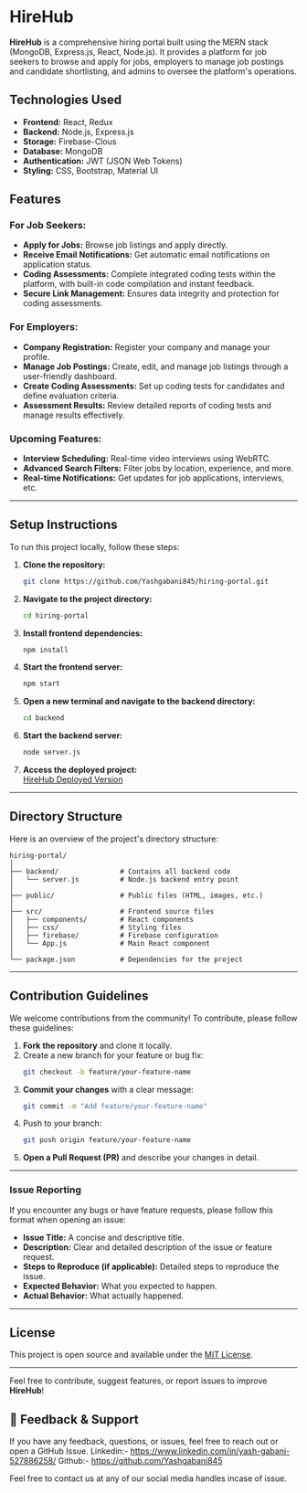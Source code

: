

# HireHub

**HireHub** is a comprehensive hiring portal built using the MERN stack (MongoDB, Express.js, React, Node.js). It provides a platform for job seekers to browse and apply for jobs, employers to manage job postings and candidate shortlisting, and admins to oversee the platform's operations.

## Technologies Used

- **Frontend:** React, Redux
- **Backend:** Node.js, Express.js
- **Storage:** Firebase-Clous
- **Database:** MongoDB
- **Authentication:** JWT (JSON Web Tokens)
- **Styling:** CSS, Bootstrap, Material UI

## Features

### For Job Seekers:
- **Apply for Jobs:** Browse job listings and apply directly.
- **Receive Email Notifications:** Get automatic email notifications on application status.
- **Coding Assessments:** Complete integrated coding tests within the platform, with built-in code compilation and instant feedback.
- **Secure Link Management:** Ensures data integrity and protection for coding assessments.

### For Employers:
- **Company Registration:** Register your company and manage your profile.
- **Manage Job Postings:** Create, edit, and manage job listings through a user-friendly dashboard.
- **Create Coding Assessments:** Set up coding tests for candidates and define evaluation criteria.
- **Assessment Results:** Review detailed reports of coding tests and manage results effectively.

### Upcoming Features:
- **Interview Scheduling:** Real-time video interviews using WebRTC.
- **Advanced Search Filters:** Filter jobs by location, experience, and more.
- **Real-time Notifications:** Get updates for job applications, interviews, etc.

---

## Setup Instructions

To run this project locally, follow these steps:

1. **Clone the repository:**

   ```bash
   git clone https://github.com/Yashgabani845/hiring-portal.git
   ```

2. **Navigate to the project directory:**

   ```bash
   cd hiring-portal
   ```

3. **Install frontend dependencies:**

   ```bash
   npm install
   ```

4. **Start the frontend server:**

   ```bash
   npm start
   ```

5. **Open a new terminal and navigate to the backend directory:**

   ```bash
   cd backend
   ```

6. **Start the backend server:**

   ```bash
   node server.js
   ```

7. **Access the deployed project:**  
   [HireHub Deployed Version](https://main--hirehub07.netlify.app/)

---

## Directory Structure

Here is an overview of the project's directory structure:

```
hiring-portal/
│
├── backend/               # Contains all backend code
│   └── server.js          # Node.js backend entry point
│
├── public/                # Public files (HTML, images, etc.)
│
├── src/                   # Frontend source files
│   ├── components/        # React components
│   ├── css/               # Styling files
│   ├── firebase/          # Firebase configuration
│   └── App.js             # Main React component
│
└── package.json           # Dependencies for the project
```

---

## Contribution Guidelines

We welcome contributions from the community! To contribute, please follow these guidelines:

1. **Fork the repository** and clone it locally.
2. Create a new branch for your feature or bug fix:
   ```bash
   git checkout -b feature/your-feature-name
   ```
3. **Commit your changes** with a clear message:
   ```bash
   git commit -m "Add feature/your-feature-name"
   ```
4. Push to your branch:
   ```bash
   git push origin feature/your-feature-name
   ```
5. **Open a Pull Request (PR)** and describe your changes in detail.

---

### Issue Reporting

If you encounter any bugs or have feature requests, please follow this format when opening an issue:

- **Issue Title:** A concise and descriptive title.
- **Description:** Clear and detailed description of the issue or feature request.
- **Steps to Reproduce (if applicable):** Detailed steps to reproduce the issue.
- **Expected Behavior:** What you expected to happen.
- **Actual Behavior:** What actually happened.

---

## License

This project is open source and available under the [MIT License](https://opensource.org/licenses/MIT).

---

Feel free to contribute, suggest features, or report issues to improve **HireHub**!


## 💬 Feedback & Support

If you have any feedback, questions, or issues, feel free to reach out or open a GitHub Issue.
Linkedin:- https://www.linkedin.com/in/yash-gabani-527886258/
Github:- https://github.com/Yashgabani845

Feel free to contact us at any of our social media handles incase of issue.



